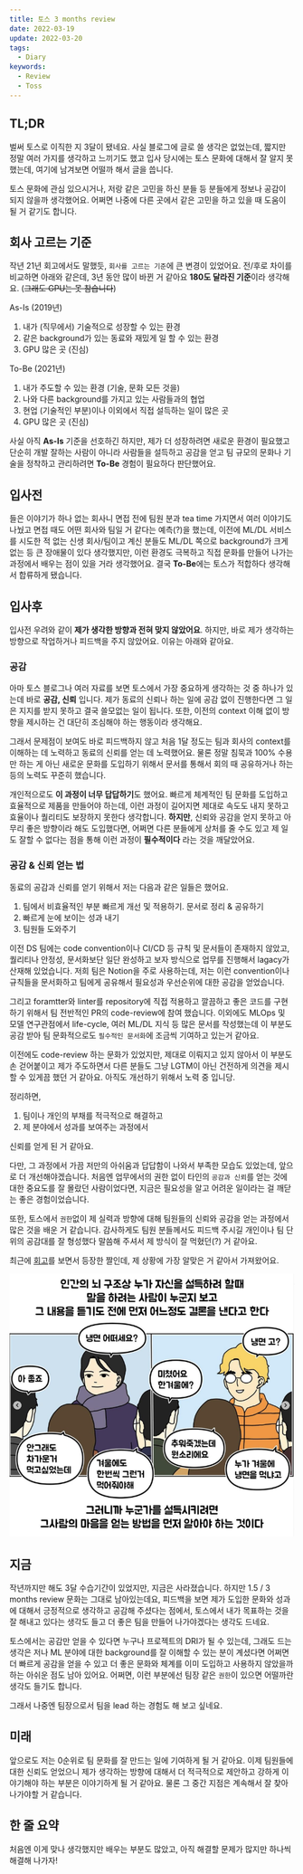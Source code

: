 ```yaml
---
title: 토스 3 months review
date: 2022-03-19
update: 2022-03-20
tags:
  - Diary
keywords:
  - Review
  - Toss
---
```


## TL;DR

벌써 토스로 이직한 지 3달이 됐네요. 사실 블로그에 글로 쓸 생각은 없었는데, 짧지만 정말 여러 가지를 생각하고 느끼기도 했고 입사 당시에는 토스 문화에 대해서 잘 알지 못했는데, 여기에 남겨보면 어떨까 해서 글을 씁니다.

토스 문화에 관심 있으시거나, 저랑 같은 고민을 하신 분들 등 분들에게 정보나 공감이 되지 않을까 생각했어요. 어쩌면 나중에 다른 곳에서 같은 고민을 하고 있을 때 도움이 될 거 같기도 합니다.

## 회사 고르는 기준

작년 21년 회고에서도 말했듯, `회사를 고르는 기준`에 큰 변경이 있었어요. 전/후로 차이를 비교하면 아래와 같은데, 3년 동안 많이 바뀐 거 같아요 **180도 달라진 기준**이라 생각해요. (~~그래도 GPU는 못 참습니다~~)

As-Is (2019년)

1. 내가 (직무에서) 기술적으로 성장할 수 있는 환경
2. 같은 background가 있는 동료와 재밌게 일 할 수 있는 환경
3. GPU 많은 곳 (진심)

To-Be (2021년)

1. 내가 주도할 수 있는 환경 (기술, 문화 모든 것을)
2. 나와 다른 background를 가지고 있는 사람들과의 협업
3. 현업 (기술적인 부분)이나 이외에서 직접 설득하는 일이 많은 곳
4. GPU 많은 곳 (진심)

사실 아직 **As-Is** 기준을 선호하긴 하지만, 제가 더 성장하려면 새로운 환경이 필요했고 단순히 개발 잘하는 사람이 아니라 사람들을 설득하고 공감을 얻고 팀 규모의 문화나 기술을 정착하고 관리하려면 **To-Be** 경험이 필요하다 판단했어요.

## 입사전

들은 이야기가 하나 없는 회사니 면접 전에 팀원 분과 tea time 가지면서 여러 이야기도 나눴고 면접 때도 어떤 회사와 팀일 거 같다는 예측(?)을 했는데, 이전에 ML/DL 서비스를 시도한 적 없는 신생 회사/팀이고 계신 분들도 ML/DL 쪽으로 background가 크게 없는 등 큰 장애물이 있다 생각했지만, 이런 환경도 극복하고 직접 문화를 만들어 나가는 과정에서 배우는 점이 있을 거라 생각했어요. 결국 **To-Be**에는 토스가 적합하다 생각해서 합류하게 됐습니다.

## 입사후

입사전 우려와 같이 **제가 생각한 방향과 전혀 맞지 않았어요**. 하지만, 바로 제가 생각하는 방향으로 작업하거나 피드백을 주지 않았어요. 이유는 아래와 같아요.

### 공감

아마 토스 블로그나 여러 자료를 보면 토스에서 가장 중요하게 생각하는 것 중 하나가 있는데 바로 **공감, 신뢰** 입니다. 제가 동료의 신뢰나 하는 일에 공감 없이 진행한다면 그 일은 지지를 받지 못하고 결국 쓸모없는 일이 됩니다. 또한, 이전의 context 이해 없이 방향을 제시하는 건 대단히 조심해야 하는 행동이라 생각해요.

그래서 문제점이 보여도 바로 피드백하지 않고 처음 1달 정도는 팀과 회사의 context를 이해하는 데 노력하고 동료의 신뢰를 얻는 데 노력했어요. 물론 정말 침묵과 100% 수용만 하는 게 아닌 새로운 문화를 도입하기 위해서 문서를 통해서 회의 때 공유하거나 하는 등의 노력도 꾸준히 했습니다.

개인적으로도 **이 과정이 너무 답답하기**도 했어요. 빠르게 체계적인 팀 문화를 도입하고 효율적으로 제품을 만들어야 하는데, 이런 과정이 길어지면 제대로 속도도 내지 못하고 효율이나 퀄리티도 보장하지 못한다 생각합니다. **하지만**, 신뢰와 공감을 얻지 못하고 아무리 좋은 방향이라 해도 도입했다면, 어쩌면 다른 분들에게 상처를 줄 수도 있고 제 일도 잘할 수 없다는 점을 통해 이런 과정이 **필수적이다** 라는 것을 깨달았어요.

### 공감 & 신뢰 얻는 법

동료의 공감과 신뢰를 얻기 위해서 저는 다음과 같은 일들은 했어요.

1. 팀에서 비효율적인 부분 빠르게 개선 및 적용하기. 문서로 정리 & 공유하기
2. 빠르게 눈에 보이는 성과 내기
3. 팀원들 도와주기

이전 DS 팀에는 code convention이나 CI/CD 등 규칙 및 문서들이 존재하지 않았고, 퀄리티나 안정성, 문서화보단 일단 완성하고 보자 방식으로 업무를 진행해서 lagacy가 산재해 있었습니다. 저희 팀은 Notion을 주로 사용하는데, 저는 이런 convention이나 규칙들을 문서화하고 팀에게 공유해서 필요성과 우선순위에 대한 공감을 얻었습니다.

그리고 foramtter와 linter를 repository에 직접 적용하고 깔끔하고 좋은 코드를 구현하기 위해서 팀 전반적인 PR의 code-review에 참여 했습니다. 이외에도 MLOps 및 모델 연구관점에서 life-cycle, 여러 ML/DL 지식 등 많은 문서를 작성했는데 이 부분도 공감 받아 팀 문화적으로도 `필수적인 문서화`에 조금씩 기여하고 있는거 같아요.

이전에도 code-review 하는 문화가 있었지만, 제대로 이뤄지고 있지 않아서 이 부분도 손 걷어붙이고 제가 주도하면서 다른 분들도 그냥 LGTM이 아닌 건전하게 의견을 제시할 수 있게끔 했던 거 같아요. 아직도 개선하기 위해서 노력 중 입니당.

정리하면,

1. 팀이나 개인의 부채를 적극적으로 해결하고
2. 제 분야에서 성과를 보여주는 과정에서

신뢰를 얻게 된 거 같아요.

다만, 그 과정에서 가끔 저만의 아쉬움과 답답함이 나와서 부족한 모습도 있었는데, 앞으로 더 개선해야겠습니다. 처음엔 업무에서의 권한 없이 타인의 `공감과 신뢰`를 얻는 것에 대한 중요도를 잘 몰랐던 사람이었다면, 지금은 필요성을 알고 어려운 일이라는 걸 깨닫는 좋은 경험이었습니다.

또한, 토스에서 `권한`없이 제 실력과 방향에 대해 팀원들의 신뢰와 공감을 얻는 과정에서 많은 것을 배운 거 같습니다. 감사하게도 팀원 분들께서도 피드백 주시길 개인이나 팀 단위의 공감대를 잘 형성했다 말씀해 주셔서 제 방식이 잘 먹혔던(?) 거 같아요.

최근에 [회고](https://jojoldu.tistory.com/626)를 보면서 등장한 짤인데, 제 상황에 가장 알맞은 거 같아서 가져왔어요.

![empathy](./empathy.png)

## 지금

작년까지만 해도 3달 수습기간이 있었지만, 지금은 사라졌습니다. 하지만 1.5 / 3 months review 문화는 그대로 남아있는데요, 피드백을 보면 제가 도입한 문화와 성과에 대해서 긍정적으로 생각하고 공감해 주셨다는 점에서, 토스에서 내가 목표하는 것을 잘 해내고 있다는 생각도 들고 더 좋은 팀을 만들어 나가야겠다는 생각도 드네요.

토스에서는 공감만 얻을 수 있다면 누구나 프로젝트의 DRI가 될 수 있는데, 그래도 드는 생각은 저나 ML 분야에 대한 background를 잘 이해할 수 있는 분이 계셨다면 어쩌면 더 빠르게 공감을 얻을 수 있고 더 좋은 문화와 체계를 이미 도입하고 사용하지 않았을까 하는 아쉬운 점도 남아 있어요. 어쩌면, 이런 부분에선 팀장 같은 `권한`이 있으면 어떨까란 생각도 들기도 합니다.

그래서 나중엔 팀장으로서 팀을 lead 하는 경험도 해 보고 싶네요.

## 미래

앞으로도 저는 0순위로 팀 문화를 잘 만드는 일에 기여하게 될 거 같아요. 이제 팀원들에 대한 신뢰도 얻었으니 제가 생각하는 방향에 대해서 더 적극적으로 제안하고 강하게 이야기해야 하는 부분은 이야기하게 될 거 같아요. 물론 그 중간 지점은 계속해서 잘 찾아 나가야할 거 같습니다.

## 한 줄 요약

처음엔 이게 맞나 생각했지만 배우는 부분도 많았고, 아직 해결할 문제가 많지만 하나씩 해결해 나가자!
